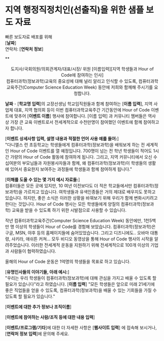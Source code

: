 

# 지역 행정직정치인(선출직)을 위한 샘플 보도 자료

빠른 보도자료 배포를 위해  
[**날짜**]  
연락처: [**연락처 정보**]  
  


**

<center>
  도지사/국회의원/의회관계자/대표/시장/ 위원 [이름입력][지역 학생들과 Hour of Code에 참여하는 인사]</strong><br /> 컴퓨터과학(정보과학)교육의 중요성에 대해 널리 알리고 인식할 수 있도록, 컴퓨터과학교육주간(Computer Science Education Week) 동안에 저희와 함께해 주시기를 요청합니다.
</center>

  
  
</p> 

**날짜** - [**학교명 입력**]의 교장선생님 학교임직원들과 함께 참여하는 [**이름 입력**], 지역 사업체 대표, 지역 협의회 등이 이번 컴퓨터과학교육주간 기간동안에 Hour of Code 이벤트에 맞추어 [**이벤트 이름**] 행사에 참여합니다. [이름 입력] 과 커뮤니티 멤버들은 역사상 가장 큰 교육 이벤트로서 전세계적으로 수천만명이 참여했던 이벤트에 함께 참여하고자 합니다.

[**이벤트 상세사항 입력, 설명 내용과 적절한 언어 사용 예를 들어:**]  
"다니엘스 런 초등학교는 학생들에게 컴퓨터과학(정보과학)을 배워보게 하는 전 세계적인 Hour of Code 이벤트를 열 예정입니다. 700명이 넘는 전 학년 학생들이 적어도 1시간 가량의 Hour of Code 활동에 참여하게 됩니다. 그리고, 지역 커뮤니티에서 오신 수 십여분의 부모님들과 자원봉사자들과 함께, 왜 컴퓨터과학(정보과학)이 학생들의 생활에 있어서 중요한지 보여주는 과정들에 학생들과 함께 참여하게 됩니다."

[**이해를 도울 수 있는 몇 가지 예시 자료들:**]  
컴퓨터들은 모든 곳에 있지만, 10 여년 이전보다도 더 적은 학교들에서만 컴퓨터과학(정보과학)을 가르치고 있습니다. 여학생들과 유색인종들은 거의 제대로 배우지도 못하고 있습니다. 하지만, 좋은 소식은 이러한 상황을 바꿔보기 위해 우리가 함께 변화시키려고 한다는 것입니다. Hour of Code 행사는 모든 학생들에게 양질의 컴퓨터과학(정보과학) 교육을 받을 수 있도록 하기 위한 시발점으로 사용할 수 있습니다.

작년 컴퓨터과학교육주간(Computer Science Education Week) 동안에만, 1천5백만 명 이상의 학생들이 Hour of Code를 경험해 보았습니다. 컴퓨터과학(정보과학)은 구글, MSN, 야후 등의 홈페이지들에 숨어있었습니다. 그리고 디즈니에도.. 오바마 대통령, 샤키라, 애쉬튼 커쳐... 모두 비디오 동영상을 통해 Hour of Code 행사의 시작을 알려주었습니다. 이러한 전세계적 운동을 지원하기 위해 전세계적으로 100개 이상의 기업과 사람들이 협력하였습니다.

올해의 Hour of Code 운동은 1억명의 학생들을 목표로 하고 있습니다.

[**유명인사들의 이야기들, 아래 예시:**]  
"우리는 우리 학생들이 컴퓨터과학(정보과학)에 대해 관심을 가지고 배울 수 있도록 할 필요가 있습니다"라고 하였습니다. [**이름 입력**] "모든 학생들은 앞으로 미래 21세기에 좋은 직업들을 얻을 수 있도록, 컴퓨터과학(정보과학)을 배울 수 있는 기회들을 가질 수 있도록 할 필요가 있습니다."

[**이벤트에 대한 추가 정보나 조직이름**]

[**이벤트에 참여하는 사람/조직 등에 대한 내용 입력**]

[**이벤트/프로그램/기타**]에 대한 더 자세한 사항은 [**웹사이트 입력**] 에 접속해 보시거나, [**연락처 정보 입력**]에 문의해 주세요.